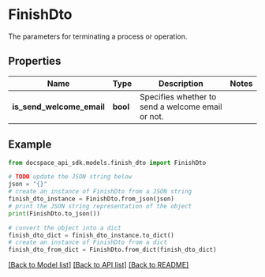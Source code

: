 # FinishDto
The parameters for terminating a process or operation.

## Properties

Name | Type | Description | Notes
------------ | ------------- | ------------- | -------------
**is_send_welcome_email** | **bool** | Specifies whether to send a welcome email or not. | 

## Example

```python
from docspace_api_sdk.models.finish_dto import FinishDto

# TODO update the JSON string below
json = "{}"
# create an instance of FinishDto from a JSON string
finish_dto_instance = FinishDto.from_json(json)
# print the JSON string representation of the object
print(FinishDto.to_json())

# convert the object into a dict
finish_dto_dict = finish_dto_instance.to_dict()
# create an instance of FinishDto from a dict
finish_dto_from_dict = FinishDto.from_dict(finish_dto_dict)
```
[[Back to Model list]](../README.md#documentation-for-models) [[Back to API list]](../README.md#documentation-for-api-endpoints) [[Back to README]](../README.md)


